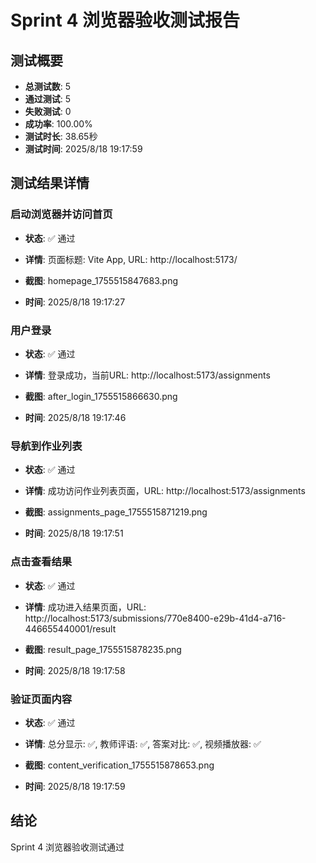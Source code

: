# Sprint 4 浏览器验收测试报告

## 测试概要
- **总测试数**: 5
- **通过测试**: 5
- **失败测试**: 0
- **成功率**: 100.00%
- **测试时长**: 38.65秒
- **测试时间**: 2025/8/18 19:17:59

## 测试结果详情

### 启动浏览器并访问首页
- **状态**: ✅ 通过
- **详情**: 页面标题: Vite App, URL: http://localhost:5173/

- **截图**: homepage_1755515847683.png
- **时间**: 2025/8/18 19:17:27

### 用户登录
- **状态**: ✅ 通过
- **详情**: 登录成功，当前URL: http://localhost:5173/assignments

- **截图**: after_login_1755515866630.png
- **时间**: 2025/8/18 19:17:46

### 导航到作业列表
- **状态**: ✅ 通过
- **详情**: 成功访问作业列表页面，URL: http://localhost:5173/assignments

- **截图**: assignments_page_1755515871219.png
- **时间**: 2025/8/18 19:17:51

### 点击查看结果
- **状态**: ✅ 通过
- **详情**: 成功进入结果页面，URL: http://localhost:5173/submissions/770e8400-e29b-41d4-a716-446655440001/result

- **截图**: result_page_1755515878235.png
- **时间**: 2025/8/18 19:17:58

### 验证页面内容
- **状态**: ✅ 通过
- **详情**: 总分显示: ✅, 教师评语: ✅, 答案对比: ✅, 视频播放器: ✅

- **截图**: content_verification_1755515878653.png
- **时间**: 2025/8/18 19:17:59


## 结论
Sprint 4 浏览器验收测试通过
